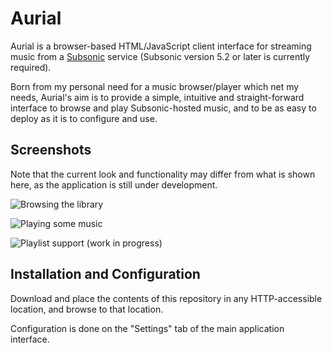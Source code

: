 # Aurial

Aurial is a browser-based HTML/JavaScript client interface for streaming music
from a [Subsonic](http://subsonic.org/) service (Subsonic version 5.2 or later
is currently required).

Born from my personal need for a music browser/player which net my needs, 
Aurial's aim is to provide a simple, intuitive and straight-forward interface
to browse and play Subsonic-hosted music, and to be as easy to deploy as it is 
to configure and use.


## Screenshots

Note that the current look and functionality may differ from what is shown 
here, as the application is still under development.

![Browsing the library](https://i.imgur.com/JmWY5Z3.png)

![Playing some music](https://i.imgur.com/1ImtXGR.png)

![Playlist support (work in progress)](https://i.imgur.com/ebDbB2T.png)


## Installation and Configuration

Download and place the contents of this repository in any HTTP-accessible 
location, and browse to that location.

Configuration is done on the "Settings" tab of the main application interface.

